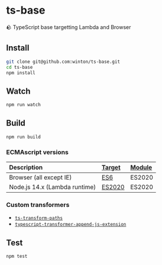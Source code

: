 # ts-base

🪨 TypeScript base targetting Lambda and Browser

## Install

```bash
git clone git@github.com:winton/ts-base.git
cd ts-base
npm install
```

## Watch

```bash
npm run watch
```

## Build

```bash
npm run build
```

### ECMAscript versions

| Description | [Target](https://www.typescriptlang.org/tsconfig#target) | [Module](https://www.typescriptlang.org/tsconfig#module) |
| :--- | :--- | :--- |
| Browser (all except IE) | [ES6](https://kangax.github.io/compat-table/es6) | ES2020 |
| Node.js 14.x (Lambda runtime) | [ES2020](https://node.green/#ES2020) | ES2020 |

### Custom transformers

* [`ts-transform-paths`](https://github.com/zerkalica/zerollup/tree/master/packages/ts-transform-paths)
* [`typescript-transformer-append-js-extension`](https://github.com/Zoltu/typescript-transformer-append-js-extension)

## Test

```bash
npm test
```